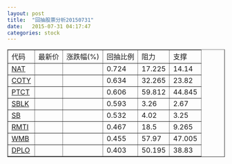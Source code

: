 ```yaml
---
layout: post
title:  "回抽股票分析20150731"
date:   2015-07-31 04:17:47
categories: stock
---
```

<script type="text/javascript">
var stockList = []
stockList.push('gb_nat');
stockList.push('gb_coty');
stockList.push('gb_ptct');
stockList.push('gb_sblk');
stockList.push('gb_sb');
stockList.push('gb_rmti');
stockList.push('gb_wmb');
stockList.push('gb_dplo');
</script>
<table border="1">
 <tr>
 <td>代码</td>
 <td>最新价</td>
 <td>涨跌幅(%)</td>
 <td>回抽比例</td>
 <td>阻力</td>
 <td>支撑</td>
</tr>
  <tr id="nat">
  <td><a href="http://stock.finance.sina.com.cn/usstock/quotes/NAT.html" target="_blank">NAT</a></td><td></td><td></td><td>0.724</td><td>17.225</td><td>14.14</td></tr>
  <tr id="coty">
  <td><a href="http://stock.finance.sina.com.cn/usstock/quotes/COTY.html" target="_blank">COTY</a></td><td></td><td></td><td>0.634</td><td>32.265</td><td>23.82</td></tr>
  <tr id="ptct">
  <td><a href="http://stock.finance.sina.com.cn/usstock/quotes/PTCT.html" target="_blank">PTCT</a></td><td></td><td></td><td>0.606</td><td>59.812</td><td>44.845</td></tr>
  <tr id="sblk">
  <td><a href="http://stock.finance.sina.com.cn/usstock/quotes/SBLK.html" target="_blank">SBLK</a></td><td></td><td></td><td>0.593</td><td>3.26</td><td>2.67</td></tr>
  <tr id="sb">
  <td><a href="http://stock.finance.sina.com.cn/usstock/quotes/SB.html" target="_blank">SB</a></td><td></td><td></td><td>0.532</td><td>4.02</td><td>3.25</td></tr>
  <tr id="rmti">
  <td><a href="http://stock.finance.sina.com.cn/usstock/quotes/RMTI.html" target="_blank">RMTI</a></td><td></td><td></td><td>0.467</td><td>18.5</td><td>9.265</td></tr>
  <tr id="wmb">
  <td><a href="http://stock.finance.sina.com.cn/usstock/quotes/WMB.html" target="_blank">WMB</a></td><td></td><td></td><td>0.455</td><td>57.97</td><td>47.005</td></tr>
  <tr id="dplo">
  <td><a href="http://stock.finance.sina.com.cn/usstock/quotes/DPLO.html" target="_blank">DPLO</a></td><td></td><td></td><td>0.403</td><td>50.195</td><td>38.83</td></tr>
</table>
